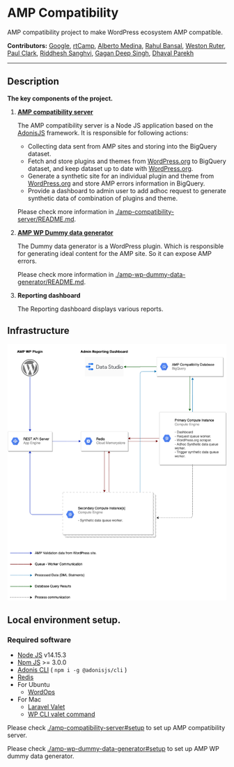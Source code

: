 # AMP Compatibility

AMP compatibility project to make WordPress ecosystem AMP compatible.

**Contributors:** [Google], [rtCamp], [Alberto Medina], [Rahul Bansal], [Weston Ruter], [Paul Clark], [Riddhesh Sanghvi], [Gagan Deep Singh], [Dhaval Parekh]

---

## Description

**The key components of the project.**

1.  **[AMP compatibility server]** 

    The AMP compatibility server is a Node JS application based on the [AdonisJS] framework. It is responsible for following actions:

    - Collecting data sent from AMP sites and storing into the BigQuery dataset.
    - Fetch and store plugins and themes from [WordPress.org] to BigQuery dataset, and keep dataset up to date with [WordPress.org].
    - Generate a synthetic site for an individual plugin and theme from [WordPress.org] and store AMP errors information in BigQuery.
    - Provide a dashboard to admin user to add adhoc request to generate synthetic data of combination of plugins and theme.

    Please check more information in [./amp-compatibility-server/README.md](./amp-compatibility-server/README.md).


2.  **[AMP WP Dummy data generator]** 

    The Dummy data generator is a WordPress plugin. Which is responsible for generating ideal content for the AMP site. So it can expose AMP errors.

    Please check more information in [./amp-wp-dummy-data-generator/README.md](./amp-wp-dummy-data-generator/README.md).


3.  **Reporting dashboard** 

    The Reporting dashboard displays various reports.

## Infrastructure

![GCP Infrastructure](.images/GCP-Infrastructure.png)


## Local environment setup.

### Required software
- [Node JS](https://nodejs.org/) v14.15.3
- [Npm JS](https://www.npmjs.com/) >= 3.0.0
- [Adonis CLI](https://adonisjs.com/docs/3.2/overview) ( `npm i -g @adonisjs/cli` )
- [Redis](https://redis.io/)
- For Ubuntu
    - [WordOps](https://wordops.net/)
- For Mac
    - [Laravel Valet](https://laravel.com/docs/8.x/valet)
    - [WP CLI valet command](https://github.com/aaemnnosttv/wp-cli-valet-command#installing) 

Please check [./amp-compatibility-server#setup](./amp-compatibility-server#setup) to set up AMP compatibility server.

Please check [./amp-wp-dummy-data-generator#setup](./amp-wp-dummy-data-generator#setup) to set up AMP WP dummy data generator.

[AMP compatibility server]: ./amp-compatibility-server/README.md
[AMP WP Dummy data generator]: ./amp-wp-dummy-data-generator/README.md
[Google]: https://profiles.wordpress.org/google
[rtCamp]: https://github.com/rtCamp/
[Alberto Medina]: https://profiles.wordpress.org/albertomedina/
[Rahul Bansal]: https://github.com/rahul286
[Weston Ruter]: https://github.com/westonruter
[Paul Clark]: https://github.com/pdclark
[Riddhesh Sanghvi]: https://github.com/mrrobot47
[Gagan Deep Singh]: https://github.com/gagan0123
[Dhaval Parekh]: https://github.com/dhaval-parekh
[AdonisJS]: https://adonisjs.com/docs/3.2/overview
[WordPress.org]: https://wordpress.org/